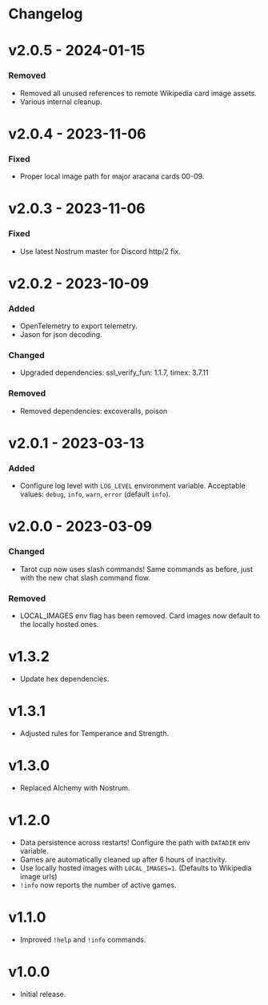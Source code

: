 # Changelog

# v2.0.5 - 2024-01-15

### Removed

- Removed all unused references to remote Wikipedia card image assets.
- Various internal cleanup.

# v2.0.4 - 2023-11-06

### Fixed

- Proper local image path for major aracana cards 00-09.

# v2.0.3 - 2023-11-06

### Fixed

- Use latest Nostrum master for Discord http/2 fix.

# v2.0.2 - 2023-10-09

### Added

- OpenTelemetry to export telemetry.
- Jason for json decoding.

### Changed

- Upgraded dependencies: ssl_verify_fun: 1.1.7, timex: 3.7.11

### Removed

- Removed dependencies: excoveralls, poison

# v2.0.1 - 2023-03-13

### Added

- Configure log level with `LOG_LEVEL` environment variable.
  Acceptable values: `debug`, `info`, `warn`, `error` (default `info`).

# v2.0.0 - 2023-03-09

### Changed

- Tarot cup now uses slash commands! Same commands as before, just
  with the new chat slash command flow.

### Removed

- LOCAL_IMAGES env flag has been removed. Card images now default
  to the locally hosted ones.

# v1.3.2

- Update hex dependencies.

# v1.3.1

- Adjusted rules for Temperance and Strength.

# v1.3.0

- Replaced Alchemy with Nostrum.

# v1.2.0

- Data persistence across restarts! Configure the path with `DATADIR` env variable.
- Games are automatically cleaned up after 6 hours of inactivity.
- Use locally hosted images with `LOCAL_IMAGES=1`. (Defaults to Wikipedia image urls)
- `!info` now reports the number of active games.

# v1.1.0

- Improved `!help` and `!info` commands.

# v1.0.0

- Initial release.
